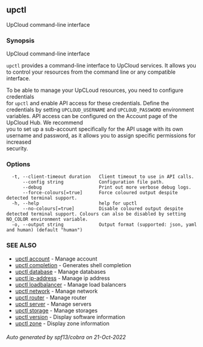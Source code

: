 ## upctl

UpCloud command-line interface

### Synopsis

UpCloud command-line interface

`upctl` provides a command-line interface to UpCloud services. It allows you to 
control your resources from the command line or any compatible interface.

To be able to manage your UpCLoud resources, you need to configure credentials  
for `upctl` and enable API access for these credentials. Define the credentials 
by setting `UPCLOUD_USERNAME` and `UPCLOUD_PASSWORD` environment variables. API 
access can be configured on the Account page of the UpCloud Hub. We recommend   
you to set up a sub-account specifically for the API usage with its own username
and password, as it allows you to assign specific permissions for increased     
security.

### Options

```
  -t, --client-timeout duration   Client timeout to use in API calls.
      --config string             Configuration file path.
      --debug                     Print out more verbose debug logs.
      --force-colours[=true]      Force coloured output despite detected terminal support.
  -h, --help                      help for upctl
      --no-colours[=true]         Disable coloured output despite detected terminal support. Colours can also be disabled by setting NO_COLOR environment variable.
  -o, --output string             Output format (supported: json, yaml and human) (default "human")
```

### SEE ALSO

* [upctl account](upctl_account.md)	 - Manage account
* [upctl completion](upctl_completion.md)	 - Generates shell completion
* [upctl database](upctl_database.md)	 - Manage databases
* [upctl ip-address](upctl_ip-address.md)	 - Manage ip address
* [upctl loadbalancer](upctl_loadbalancer.md)	 - Manage load balancers
* [upctl network](upctl_network.md)	 - Manage network
* [upctl router](upctl_router.md)	 - Manage router
* [upctl server](upctl_server.md)	 - Manage servers
* [upctl storage](upctl_storage.md)	 - Manage storages
* [upctl version](upctl_version.md)	 - Display software information
* [upctl zone](upctl_zone.md)	 - Display zone information

###### Auto generated by spf13/cobra on 21-Oct-2022
